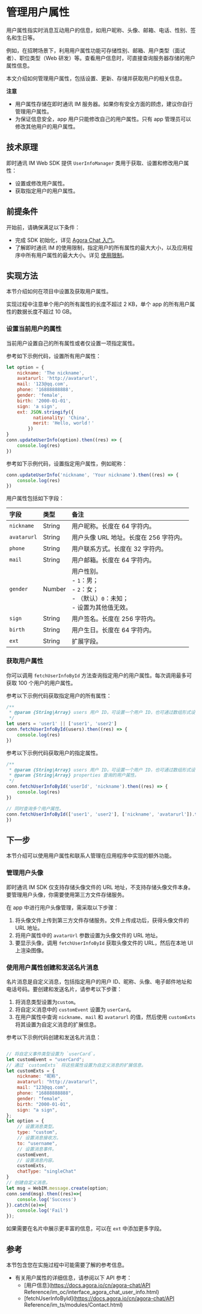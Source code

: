 # 管理用户属性

用户属性指实时消息互动用户的信息，如用户昵称、头像、邮箱、电话、性别、签名和生日等。

例如，在招聘场景下，利用用户属性功能可存储性别、邮箱、用户类型（面试者）、职位类型（Web 研发）等。查看用户信息时，可直接查询服务器存储的用户属性信息。

本文介绍如何管理用户属性，包括设置、更新、存储并获取用户的相关信息。

**注意**

- 用户属性存储在即时通讯 IM 服务器。如果你有安全方面的顾虑，建议你自行管理用户属性。
- 为保证信息安全，app 用户只能修改自己的用户属性。只有 app 管理员可以修改其他用户的用户属性。

## 技术原理

即时通讯 IM Web SDK 提供 `UserInfoManager` 类用于获取、设置和修改用户属性：

- 设置或修改用户属性。
- 获取指定用户的用户属性。

## 前提条件

开始前，请确保满足以下条件：

- 完成 SDK 初始化，详见 [Agora Chat 入门](https://docs.agora.io/cn/agora-chat/agora_chat_get_started_web?platform=Web)。
- 了解即时通讯 IM 的使用限制，指定用户的所有属性的最大大小，以及应用程序中所有用户属性的最大大小。详见 [使用限制](https://docs.agora.io/cn/agora-chat/agora_chat_limitation?platform=Web)。

## 实现方法

本节介绍如何在项目中设置及获取用户属性。

实现过程中注意单个用户的所有属性的长度不超过 2 KB，单个 app 的所有用户属性的数据长度不超过 10 GB。

### 设置当前用户的属性

当前用户设置自己的所有属性或者仅设置一项指定属性。

参考如下示例代码，设置所有用户属性：

```javascript
let option = {
    nickname: 'The nickname',
    avatarurl: 'http://avatarurl',
    mail: '123@qq.com',
    phone: '16888888888',
    gender: 'female',
    birth: '2000-01-01',
    sign: 'a sign',
    ext: JSON.stringify({
          nationality: 'China',
          merit: 'Hello, world！'
        })
}
conn.updateUserInfo(option).then((res) => {
    console.log(res)
})
```

参考如下示例代码，设置指定用户属性，例如昵称：

```javascript
conn.updateUserInfo('nickname', 'Your nickname').then((res) => {
    console.log(res)
})
```

用户属性包括如下字段：

| 字段        | 类型   | 备注                                                         |
| :---------- | :----- | :----------------------------------------------------------- |
| `nickname`  | String | 用户昵称。长度在 64 字符内。                                 |
| `avatarurl` | String | 用户头像 URL 地址。长度在 256 字符内。                       |
| `phone`     | String | 用户联系方式。长度在 32 字符内。                             |
| `mail`      | String | 用户邮箱。长度在 64 字符内。                                 |
| `gender`    | Number | 用户性别。 <br/> - `1`：男；<br/> - `2`：女；<br/> - （默认）`0`：未知；<br/> - 设置为其他值无效。 |
| `sign`      | String | 用户签名。长度在 256 字符内。                                |
| `birth`     | String | 用户生日。长度在 64 字符内。                                 |
| `ext`       | String | 扩展字段。                                                   |

### 获取用户属性

你可以调用 `fetchUserInfoById` 方法查询指定用户的用户属性。每次调用最多可获取 100 个用户的用户属性。

参考以下示例代码获取指定用户的所有属性：

```javascript
/**
 * @param {String|Array} users 用户 ID。可设置一个用户 ID，也可通过数组形式设置多个。
 */
let users = 'user1' || ['user1', 'user2']
conn.fetchUserInfoById(users).then((res) => {
    console.log(res)
})
```

参考以下示例代码获取用户的指定属性。

```javascript
/**
 * @param {String|Array} users 用户 ID。可设置一个用户 ID，也可通过数组形式设置多个。
 * @param {String|Array} properties 查询的用户属性。
 */
conn.fetchUserInfoById('userId', 'nickname').then((res) => {
    console.log(res)
})

// 同时查询多个用户属性。
conn.fetchUserInfoById(['user1', 'user2'], ['nickname', 'avatarurl']).then((res) => { console.log(res)
})
```

## 下一步

本节介绍可以使用用户属性和联系人管理在应用程序中实现的额外功能。

### 管理用户头像

即时通讯 IM SDK 仅支持存储头像文件的 URL 地址，不支持存储头像文件本身。要管理用户头像，你需要使用第三方文件存储服务。

在 app 中进行用户头像管理，需采取以下步骤：

1. 将头像文件上传到第三方文件存储服务。文件上传成功后，获得头像文件的 URL 地址。
2. 将用户属性中的 `avatarUrl` 参数设置为头像文件的 URL 地址。
3. 要显示头像，调用 `fetchUserInfoById` 获取头像文件的 URL，然后在本地 UI 上渲染图像。

### 使用用户属性创建和发送名片消息

名片消息是自定义消息，包括指定用户的用户 ID、昵称、头像、电子邮件地址和电话号码。要创建和发送名片，请参考以下步骤：

1. 将消息类型设置为`custom`。
2. 将自定义消息中的 `customEvent` 设置为 `userCard`。
3. 在用户属性中查询 `nickname`、`mail` 和 `avatarurl` 的值，然后使用 `customExts` 将其设置为自定义消息的扩展信息。

参考以下示例代码创建和发送名片消息：

```javascript

// 将自定义事件类型设置为 `userCard`。
let customEvent = "userCard";
// 通过 `customExts` 将这些属性设置为自定义消息的扩展信息。
let customExts = {
    nickname: "昵称",
    avatarurl: "http://avatarurl",
    mail: "123@qq.com",
    phone: "16888888888",
    gender: "female",
    birth: "2000-01-01",
    sign: "a sign",
};
let option = {
    // 设置消息类型。
    type: "custom",
    // 设置消息接收方。
    to: "username",
    // 设置消息事件。
    customEvent,
    // 设置消息内容。
    customExts,
    chatType: "singleChat"
}
// 创建自定义消息。
let msg = WebIM.message.create(option;
conn.send(msg).then((res)=>{
    console.log('Success')
}).catch((e)=>{
    console.log('Fail')
});
```

如果需要在名片中展示更丰富的信息，可以在 `ext` 中添加更多字段。

## 参考

本节包含您在实施过程中可能需要了解的参考信息。

- 有关用户属性的详细信息，请参阅以下 API 参考：
  - [用户信息](https://docs.agora.io/cn/agora-chat/API Reference/im_oc/interface_agora_chat_user_info.html)
  - [fetchUserInfoById](https://docs.agora.io/cn/agora-chat/API Reference/im_ts/modules/Contact.html)